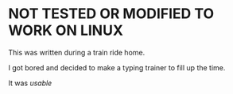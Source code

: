 # NOT TESTED OR MODIFIED TO WORK ON LINUX

This was written during a train ride home.

I got bored and decided to make a typing trainer to fill up the time.

It was *usable*